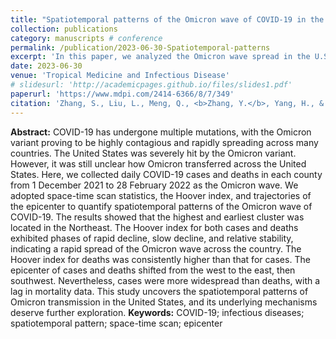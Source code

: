 ```yaml
---
title: "Spatiotemporal patterns of the Omicron wave of COVID-19 in the United States"
collection: publications
category: manuscripts # conference
permalink: /publication/2023-06-30-Spatiotemporal-patterns
excerpt: 'In this paper, we analyzed the Omicron wave spread in the U.S. from December 2021 to February using space-time scan statistics. The results show rapid nationwide spread, with the epicenter shifting from the west to the east, then southwest.'
date: 2023-06-30
venue: 'Tropical Medicine and Infectious Disease'
# slidesurl: 'http://academicpages.github.io/files/slides1.pdf'
paperurl: 'https://www.mdpi.com/2414-6366/8/7/349'
citation: 'Zhang, S., Liu, L., Meng, Q., <b>Zhang, Y.</b>, Yang, H., & Xu, G. (2023). Spatiotemporal patterns of the Omicron wave of COVID-19 in the United States. <i>Tropical Medicine and Infectious Disease, 8</i>(7), 349.'
---
```


__Abstract:__ COVID-19 has undergone multiple mutations, with the Omicron variant proving to be highly contagious and rapidly spreading across many countries. The United States was severely hit by the Omicron variant. However, it was still unclear how Omicron transferred across the United States. Here, we collected daily COVID-19 cases and deaths in each county from 1 December 2021 to 28 February 2022 as the Omicron wave. We adopted space-time scan statistics, the Hoover index, and trajectories of the epicenter to quantify spatiotemporal patterns of the Omicron wave of COVID-19. The results showed that the highest and earliest cluster was located in the Northeast. The Hoover index for both cases and deaths exhibited phases of rapid decline, slow decline, and relative stability, indicating a rapid spread of the Omicron wave across the country. The Hoover index for deaths was consistently higher than that for cases. The epicenter of cases and deaths shifted from the west to the east, then southwest. Nevertheless, cases were more widespread than deaths, with a lag in mortality data. This study uncovers the spatiotemporal patterns of Omicron transmission in the United States, and its underlying mechanisms deserve further exploration.
__Keywords:__ COVID-19; infectious diseases; spatiotemporal pattern; space-time scan; epicenter
